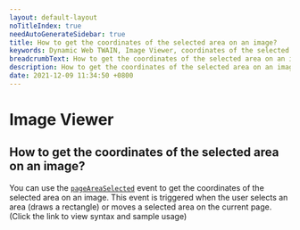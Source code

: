 ```yaml
---
layout: default-layout
noTitleIndex: true
needAutoGenerateSidebar: true
title: How to get the coordinates of the selected area on an image?
keywords: Dynamic Web TWAIN, Image Viewer, coordinates of the selected area
breadcrumbText: How to get the coordinates of the selected area on an image?
description: How to get the coordinates of the selected area on an image?
date: 2021-12-09 11:34:50 +0800
---
```


# Image Viewer

## How to get the coordinates of the selected area on an image?

You can use the [`pageAreaSelected`](/_articles/info/api/WebTwain_Viewer.md#pageareaselected) event to get the coordinates of the selected area on an image. This event is triggered when the user selects an area (draws a rectangle) or moves a selected area on the current page. (Click the link to view syntax and sample usage)